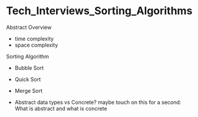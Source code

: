 # Tech_Interviews_Sorting_Algorithms

Abstract Overview 

- time complexity 
- space complexity 

Sorting Algorithm 
- Bubble Sort 
- Quick Sort 
- Merge Sort 

- Abstract data types vs Concrete? maybe touch on this for a second: What is abstract and what is concrete